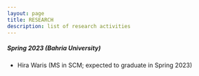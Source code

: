 ```yaml
---
layout: page
title: RESEARCH
description: list of research activities
---
```

<h5>Spring 2023 (Bahria University)</h5>
<ul>
  <li>Hira Waris (MS in SCM; expected to graduate in Spring 2023)</li>
</ul>
